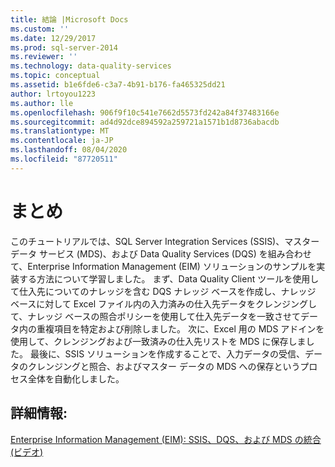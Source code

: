 ```yaml
---
title: 結論 |Microsoft Docs
ms.custom: ''
ms.date: 12/29/2017
ms.prod: sql-server-2014
ms.reviewer: ''
ms.technology: data-quality-services
ms.topic: conceptual
ms.assetid: b1e6fde6-c3a7-4b91-b176-fa465325dd21
author: lrtoyou1223
ms.author: lle
ms.openlocfilehash: 906f9f10c541e7662d5573fd242a84f37483166e
ms.sourcegitcommit: ad4d92dce894592a259721a1571b1d8736abacdb
ms.translationtype: MT
ms.contentlocale: ja-JP
ms.lasthandoff: 08/04/2020
ms.locfileid: "87720511"
---
```

# <a name="conclusion"></a>まとめ
  このチュートリアルでは、SQL Server Integration Services (SSIS)、マスター データ サービス (MDS)、および Data Quality Services (DQS) を組み合わせて、Enterprise Information Management (EIM) ソリューションのサンプルを実装する方法について学習しました。 まず、Data Quality Client ツールを使用して仕入先についてのナレッジを含む DQS ナレッジ ベースを作成し、ナレッジ ベースに対して Excel ファイル内の入力済みの仕入先データをクレンジングして、ナレッジ ベースの照合ポリシーを使用して仕入先データを一致させてデータ内の重複項目を特定および削除しました。 次に、Excel 用の MDS アドインを使用して、クレンジングおよび一致済みの仕入先リストを MDS に保存しました。 最後に、SSIS ソリューションを作成することで、入力データの受信、データのクレンジングと照合、およびマスター データの MDS への保存というプロセス全体を自動化しました。  
  
## <a name="for-more-information"></a>詳細情報:  
  
 [Enterprise Information Management (EIM): SSIS、DQS、および MDS の統合 (ビデオ)](https://go.microsoft.com/fwlink/?LinkId=258672)  
  
  

